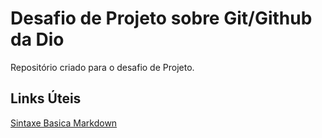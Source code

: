 # Desafio de Projeto sobre Git/Github da Dio
Repositório criado para o desafio de Projeto.

## Links Úteis
[Sintaxe Basica Markdown](https://www.markdownguide.org/basic-syntax/)

